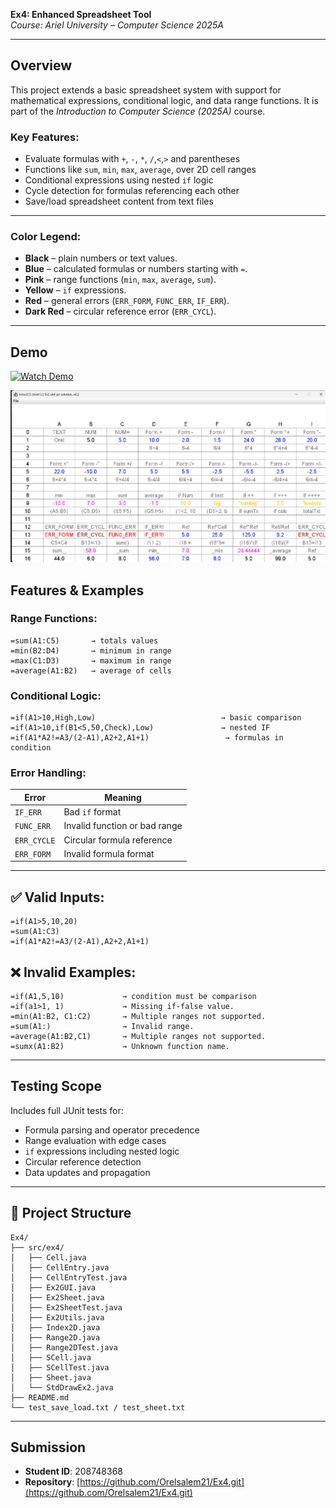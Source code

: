 
 **Ex4: Enhanced Spreadsheet Tool**  
*Course: Ariel University – Computer Science 2025A*

---

## Overview  
This project extends a basic spreadsheet system with support for mathematical expressions, conditional logic, and data range functions. It is part of the *Introduction to Computer Science (2025A)* course.

### Key Features:
-  Evaluate formulas with `+`, `-`, `*`, `/`,`<`,`>` and parentheses
-  Functions like `sum`, `min`, `max`, `average`, over 2D cell ranges
-  Conditional expressions using nested `if` logic
-  Cycle detection for formulas referencing each other
- Save/load spreadsheet content from text files

---
### Color Legend:
- **Black** – plain numbers or text values.
- **Blue** – calculated formulas or numbers starting with `=`.
- **Pink** – range functions (`min`, `max`, `average`, `sum`).
- **Yellow** – `if` expressions.
- **Red** – general errors (`ERR_FORM`, `FUNC_ERR`, `IF_ERR`).
- **Dark Red** – circular reference error (`ERR_CYCL`).

---
## Demo

[![Watch Demo](demo-screenshot.png)](https://youtu.be/0j_o3yKhASw)

![Preview](Sol_Ex4_.png)

## Features & Examples

### Range Functions:
```text
=sum(A1:C5)       → totals values
=min(B2:D4)       → minimum in range
=max(C1:D3)       → maximum in range
=average(A1:B2)   → average of cells
```

### Conditional Logic:
```text
=if(A1>10,High,Low)                            → basic comparison
=if(A1>10,if(B1<5,50,Check),Low)               → nested IF
=if(A1*A2!=A3/(2-A1),A2+2,A1+1)                 → formulas in condition
```

### Error Handling:
| Error       | Meaning |
|-------------|---------|
| `IF_ERR`    | Bad `if` format |
| `FUNC_ERR`  | Invalid function or bad range |
| `ERR_CYCLE` | Circular formula reference |
| `ERR_FORM`    | Invalid formula format |

---

## ✅ Valid Inputs:
```text
=if(A1>5,10,20)
=sum(A1:C3)
=if(A1*A2!=A3/(2-A1),A2+2,A1+1)
```

## ❌ Invalid Examples:
```text
=if(A1,5,10)             → condition must be comparison
=if(a1>1, 1)             → Missing if-false value.
=min(A1:B2, C1:C2)       → Multiple ranges not supported.
=sum(A1:)                → Invalid range.
=average(A1:B2,C1)       → Multiple ranges not supported.
=sumx(A1:B2)             → Unknown function name.
```

---

## Testing Scope
Includes full JUnit tests for:
- Formula parsing and operator precedence
- Range evaluation with edge cases
- `if` expressions including nested logic
- Circular reference detection
- Data updates and propagation

---

## 📁 Project Structure
```
Ex4/
├── src/ex4/
│   ├── Cell.java
│   ├── CellEntry.java
│   ├── CellEntryTest.java
│   ├── Ex2GUI.java
│   ├── Ex2Sheet.java
│   ├── Ex2SheetTest.java
│   ├── Ex2Utils.java
│   ├── Index2D.java
│   ├── Range2D.java
│   ├── Range2DTest.java
│   ├── SCell.java
│   ├── SCellTest.java
│   ├── Sheet.java
│   └── StdDrawEx2.java
├── README.md
└── test_save_load.txt / test_sheet.txt
```

---

## Submission  
- **Student ID**: 208748368  
- **Repository**: [https://github.com/Orelsalem21/Ex4.git](https://github.com/Orelsalem21/Ex4.git)

